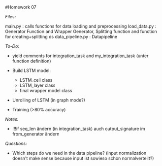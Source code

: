 #Homework 07

*Files:*

main.py : calls functions for data loading and preprocessing
load_data.py : Generator Function and Wrapper Generator, Splitting function and function for creating+splitting ds
data_pipeline.py : Datapipeline


*To-Do:*

- yield comments for integration_task and my_integration_task (unter function definition)

- Build LSTM model:
    - LSTM_cell class
    - LSTM_layer class
    - final wrapper model class

- Unrolling of LSTM (in graph mode?)

- Training (>80% accuracy)


*Notes:*

- !!!if seq_len ändern (in integration_task) auch output_signature im from_generator ändern


*Questions:*

- Which steps do we need in the data pipeline? (input normalization doesn't make sense because input ist sowieso schon normalverteilt?)
